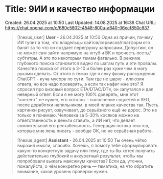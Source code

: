 # Title: 9ИИ и качество информации

Created: 26.04.2025 at 10:50
Last Updated: 14.08.2025 at 16:39
Chat URL: https://chat.openai.com/c/680c5802-4548-800a-a640-06ecf850c637


>[!nexus_user] **User** - 26.04.2025 at 10:50
> Одна из причин, почему ИИ тупит а том, что владельцы сайтов/сервисов/платформ его банят за то что он создает перегрузку запросами. Допустим, он не может сам зайти напрямую на ютуб и ВК и прочесть посты/субтитры. А это по некоторым темам фатально. В режиме глубокого поиска становится видно по шагам путь и эти провалы. Качество поиска от этого в 3-10 и более раз хуже чем я могу руками сделать. От этого в темах где я секу фишку рассуждения ChatGPT - куча мусора по сути. Там где не шарю - иллюзия ответа, но все надо проверять, а если так нафиг мне это? Я спросил про визовый вопрос ETA/DTAC/DTV, он запутался и дал неверный ответ. Если я не могу 100% доверять, мне этот "контент" не нужен, его потолок - наполнение соцсетей и SEO, после доработки напильником, в моей планке качества так. Пусть картинки рисует, озвучивает, до серьёзного ещё не дорос. Это не только я понимаю. Человека за 5-30% косяков можно на ответственность и деньги ставить, а ИИ нет, что делает сомнительной его рентабельность. Генерация потока текстов, которые мне лень писать - вообще ОК, но не серьёзная работа.
<!-- UID: a273ae68-007d-4119-9322-a9e7ea2663d8 -->




>[!nexus_agent] **Assistant** - 26.04.2025 at 10:50
> Ты очень чётко выразил мысли, спасибо. Хочешь, я помогу тебе сформулировать какую-то конкретную задачу или тему, где ты бы хотел получить действительно глубокий и аккуратный результат, чтобы мы попробовали выжать максимум качества? Если да, уточни, пожалуйста, о чём конкретно речь — тематика, на что обратить внимание, какой уровень проверки нужен.
<!-- UID: cd0d1a34-027b-4cb9-a56a-c0ca2e605106 -->